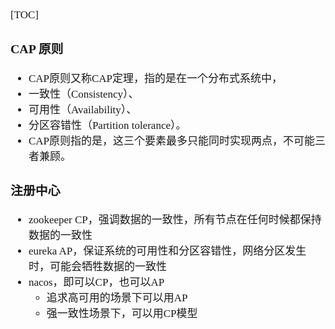 <span style="font-family:Simsun,serif; font-size:17px;">

[TOC]

### CAP 原则

- CAP原则又称CAP定理，指的是在一个分布式系统中，
- 一致性（Consistency）、
- 可用性（Availability）、
- 分区容错性（Partition tolerance）。
- CAP原则指的是，这三个要素最多只能同时实现两点，不可能三者兼顾。

### 注册中心

- zookeeper CP，强调数据的一致性，所有节点在任何时候都保持数据的一致性
- eureka AP，保证系统的可用性和分区容错性，网络分区发生时，可能会牺牲数据的一致性
- nacos，即可以CP，也可以AP
    - 追求高可用的场景下可以用AP
    - 强一致性场景下，可以用CP模型

</span>